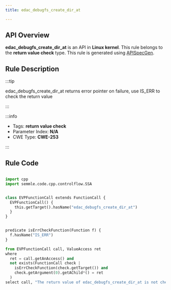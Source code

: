 ```yaml
---
title: edac_debugfs_create_dir_at

---
```



## API Overview
**edac_debugfs_create_dir_at** is an API in **Linux kernel**. This rule belongs to the **return value check** type. This rule is generated using [APISpecGen](../../tools/APISpecGen).
## Rule Description

:::tip

edac_debugfs_create_dir_at returns error pointer on failure, use IS_ERR to check the return value

:::

:::info

- Tags: **return value check**
- Parameter Index: **N/A**
- CWE Type: **CWE-253**

:::

## Rule Code
```python

import cpp
import semmle.code.cpp.controlflow.SSA


class EVPFunctionCall extends FunctionCall {
  EVPFunctionCall() {
    this.getTarget().hasName("edac_debugfs_create_dir_at")
  }
}


predicate isErrCheckFunction(Function f) {
  f.hasName("IS_ERR") 
}

from EVPFunctionCall call, ValueAccess ret
where
  ret = call.getAnAccess() and
  not exists(FunctionCall check |
    isErrCheckFunction(check.getTarget()) and
    check.getArgument(0).getAChild*() = ret
  )
select call, "The return value of edac_debugfs_create_dir_at is not checked with IS_ERR."
    
```
